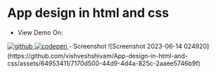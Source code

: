# App design in html and css
- View Demo On: 
<a href="https://raw.githack.com/vishveshshivam/App-design-in-html-and-css/001270761035c28ade7863c5a5135b9164db0e6d/index.html" target="_blank">
<img src=https://img.shields.io/badge/github-%2324292e.svg?&style=for-the-badge&logo=github&logoColor=white alt=github style="margin-bottom: 5px;" />
</a>
<a href="https://codepen.io/vishvesh_shivam/pen/OJaymRB" target="_blank">
<img src=https://img.shields.io/badge/codepen-%23131417.svg?&style=for-the-badge&logo=codepen&logoColor=white alt=codepen style="margin-bottom: 5px;" />
</a>  
- Screenshot
![Screenshot 2023-06-14 024920](https://github.com/vishveshshivam/App-design-in-html-and-css/assets/64953411/7170d500-44d9-4d4a-825c-2aaee5746b9f)

